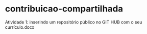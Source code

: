 # contribuicao-compartilhada
Atividade 1: inserindo um repositório público no GIT HUB com o seu currículo.docx
